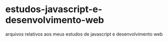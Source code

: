 # estudos-javascript-e-desenvolvimento-web
arquivos relativos aos meus estudos de javascript e desenvolvimento web
